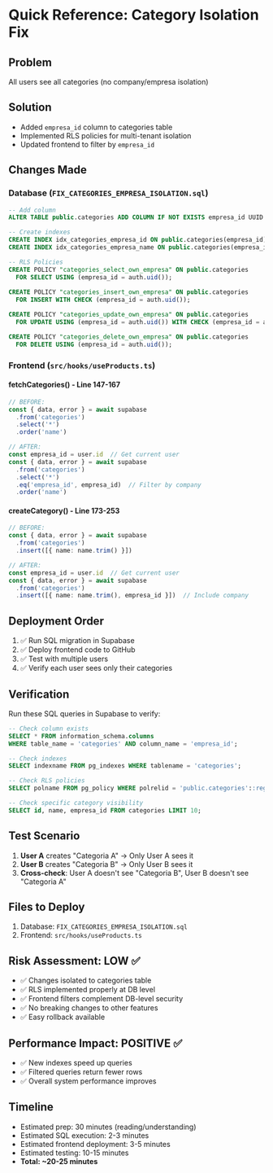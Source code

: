 # Quick Reference: Category Isolation Fix

## Problem
All users see all categories (no company/empresa isolation)

## Solution
- Added `empresa_id` column to categories table
- Implemented RLS policies for multi-tenant isolation
- Updated frontend to filter by `empresa_id`

## Changes Made

### Database (`FIX_CATEGORIES_EMPRESA_ISOLATION.sql`)
```sql
-- Add column
ALTER TABLE public.categories ADD COLUMN IF NOT EXISTS empresa_id UUID REFERENCES auth.users(id);

-- Create indexes
CREATE INDEX idx_categories_empresa_id ON public.categories(empresa_id);
CREATE INDEX idx_categories_empresa_name ON public.categories(empresa_id, name);

-- RLS Policies
CREATE POLICY "categories_select_own_empresa" ON public.categories
  FOR SELECT USING (empresa_id = auth.uid());
  
CREATE POLICY "categories_insert_own_empresa" ON public.categories
  FOR INSERT WITH CHECK (empresa_id = auth.uid());

CREATE POLICY "categories_update_own_empresa" ON public.categories
  FOR UPDATE USING (empresa_id = auth.uid()) WITH CHECK (empresa_id = auth.uid());

CREATE POLICY "categories_delete_own_empresa" ON public.categories
  FOR DELETE USING (empresa_id = auth.uid());
```

### Frontend (`src/hooks/useProducts.ts`)

#### fetchCategories() - Line 147-167
```typescript
// BEFORE:
const { data, error } = await supabase
  .from('categories')
  .select('*')
  .order('name')

// AFTER:
const empresa_id = user.id  // Get current user
const { data, error } = await supabase
  .from('categories')
  .select('*')
  .eq('empresa_id', empresa_id)  // Filter by company
  .order('name')
```

#### createCategory() - Line 173-253
```typescript
// BEFORE:
const { data, error } = await supabase
  .from('categories')
  .insert([{ name: name.trim() }])

// AFTER:
const empresa_id = user.id  // Get current user
const { data, error } = await supabase
  .from('categories')
  .insert([{ name: name.trim(), empresa_id }])  // Include company
```

## Deployment Order

1. ✅ Run SQL migration in Supabase
2. ✅ Deploy frontend code to GitHub
3. ✅ Test with multiple users
4. ✅ Verify each user sees only their categories

## Verification

Run these SQL queries in Supabase to verify:

```sql
-- Check column exists
SELECT * FROM information_schema.columns 
WHERE table_name = 'categories' AND column_name = 'empresa_id';

-- Check indexes
SELECT indexname FROM pg_indexes WHERE tablename = 'categories';

-- Check RLS policies
SELECT polname FROM pg_policy WHERE polrelid = 'public.categories'::regclass;

-- Check specific category visibility
SELECT id, name, empresa_id FROM categories LIMIT 10;
```

## Test Scenario

1. **User A** creates "Categoria A" → Only User A sees it
2. **User B** creates "Categoria B" → Only User B sees it
3. **Cross-check**: User A doesn't see "Categoria B", User B doesn't see "Categoria A"

## Files to Deploy

1. Database: `FIX_CATEGORIES_EMPRESA_ISOLATION.sql`
2. Frontend: `src/hooks/useProducts.ts`

## Risk Assessment: LOW ✅

- ✅ Changes isolated to categories table
- ✅ RLS implemented properly at DB level
- ✅ Frontend filters complement DB-level security
- ✅ No breaking changes to other features
- ✅ Easy rollback available

## Performance Impact: POSITIVE ✅

- ✅ New indexes speed up queries
- ✅ Filtered queries return fewer rows
- ✅ Overall system performance improves

## Timeline

- Estimated prep: 30 minutes (reading/understanding)
- Estimated SQL execution: 2-3 minutes
- Estimated frontend deployment: 3-5 minutes
- Estimated testing: 10-15 minutes
- **Total: ~20-25 minutes**
